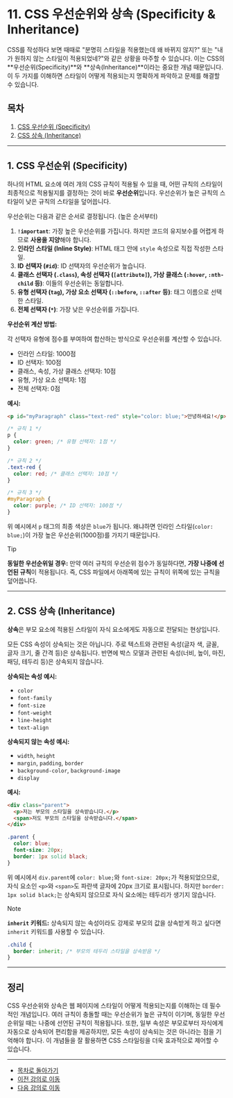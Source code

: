 # 11. CSS 우선순위와 상속 (Specificity & Inheritance)

CSS를 작성하다 보면 때때로 "분명히 스타일을 적용했는데 왜 바뀌지 않지?" 또는 "내가 원하지 않는 스타일이 적용되었네?"와 같은 상황을 마주할 수 있습니다. 이는 CSS의 **우선순위(Specificity)**와 **상속(Inheritance)**이라는 중요한 개념 때문입니다. 이 두 가지를 이해하면 스타일이 어떻게 적용되는지 명확하게 파악하고 문제를 해결할 수 있습니다.

## 목차

1. [CSS 우선순위 (Specificity)](#1-css-우선순위-specificity)
2. [CSS 상속 (Inheritance)](#2-css-상속-inheritance)

---

## 1. CSS 우선순위 (Specificity)

하나의 HTML 요소에 여러 개의 CSS 규칙이 적용될 수 있을 때, 어떤 규칙의 스타일이 최종적으로 적용될지를 결정하는 것이 바로 **우선순위**입니다. 우선순위가 높은 규칙의 스타일이 낮은 규칙의 스타일을 덮어씁니다.

우선순위는 다음과 같은 순서로 결정됩니다. (높은 순서부터)

1.  **`!important`**: 가장 높은 우선순위를 가집니다. 하지만 코드의 유지보수를 어렵게 하므로 **사용을 지양**해야 합니다.
2.  **인라인 스타일 (Inline Style)**: HTML 태그 안에 `style` 속성으로 직접 작성한 스타일.
3.  **ID 선택자 (`#id`)**: ID 선택자의 우선순위가 높습니다.
4.  **클래스 선택자 (`.class`), 속성 선택자 (`[attribute]`), 가상 클래스 (`:hover`, `:nth-child` 등)**: 이들의 우선순위는 동일합니다.
5.  **유형 선택자 (`tag`), 가상 요소 선택자 (`::before`, `::after` 등)**: 태그 이름으로 선택한 스타일.
6.  **전체 선택자 (`*`)**: 가장 낮은 우선순위를 가집니다.

**우선순위 계산 방법:**

각 선택자 유형에 점수를 부여하여 합산하는 방식으로 우선순위를 계산할 수 있습니다.

-   인라인 스타일: 1000점
-   ID 선택자: 100점
-   클래스, 속성, 가상 클래스 선택자: 10점
-   유형, 가상 요소 선택자: 1점
-   전체 선택자: 0점

**예시:**

```html
<p id="myParagraph" class="text-red" style="color: blue;">안녕하세요!</p>
```

```css
/* 규칙 1 */
p {
  color: green; /* 유형 선택자: 1점 */
}

/* 규칙 2 */
.text-red {
  color: red; /* 클래스 선택자: 10점 */
}

/* 규칙 3 */
#myParagraph {
  color: purple; /* ID 선택자: 100점 */
}
```

위 예시에서 `p` 태그의 최종 색상은 `blue`가 됩니다. 왜냐하면 인라인 스타일(`color: blue;`)이 가장 높은 우선순위(1000점)를 가지기 때문입니다.

> [!TIP]
> **동일한 우선순위일 경우:**
> 만약 여러 규칙의 우선순위 점수가 동일하다면, **가장 나중에 선언된 규칙**이 적용됩니다. 즉, CSS 파일에서 아래쪽에 있는 규칙이 위쪽에 있는 규칙을 덮어씁니다.

---

## 2. CSS 상속 (Inheritance)

**상속**은 부모 요소에 적용된 스타일이 자식 요소에게도 자동으로 전달되는 현상입니다.

모든 CSS 속성이 상속되는 것은 아닙니다. 주로 텍스트와 관련된 속성(글자 색, 글꼴, 글자 크기, 줄 간격 등)은 상속됩니다. 반면에 박스 모델과 관련된 속성(너비, 높이, 마진, 패딩, 테두리 등)은 상속되지 않습니다.

**상속되는 속성 예시:**
-   `color`
-   `font-family`
-   `font-size`
-   `font-weight`
-   `line-height`
-   `text-align`

**상속되지 않는 속성 예시:**
-   `width`, `height`
-   `margin`, `padding`, `border`
-   `background-color`, `background-image`
-   `display`

**예시:**

```html
<div class="parent">
  <p>저는 부모의 스타일을 상속받습니다.</p>
  <span>저도 부모의 스타일을 상속받습니다.</span>
</div>
```

```css
.parent {
  color: blue;
  font-size: 20px;
  border: 1px solid black;
}
```

위 예시에서 `div.parent`에 `color: blue;`와 `font-size: 20px;`가 적용되었으므로, 자식 요소인 `<p>`와 `<span>`도 파란색 글자에 20px 크기로 표시됩니다. 하지만 `border: 1px solid black;`는 상속되지 않으므로 자식 요소에는 테두리가 생기지 않습니다.

> [!NOTE]
> **`inherit` 키워드:**
> 상속되지 않는 속성이라도 강제로 부모의 값을 상속받게 하고 싶다면 `inherit` 키워드를 사용할 수 있습니다.
> 
> ```css
> .child {
>   border: inherit; /* 부모의 테두리 스타일을 상속받음 */
> }
> ```

---

## 정리

CSS 우선순위와 상속은 웹 페이지에 스타일이 어떻게 적용되는지를 이해하는 데 필수적인 개념입니다. 여러 규칙이 충돌할 때는 우선순위가 높은 규칙이 이기며, 동일한 우선순위일 때는 나중에 선언된 규칙이 적용됩니다. 또한, 일부 속성은 부모로부터 자식에게 자동으로 상속되어 편리함을 제공하지만, 모든 속성이 상속되는 것은 아니라는 점을 기억해야 합니다. 이 개념들을 잘 활용하면 CSS 스타일링을 더욱 효과적으로 제어할 수 있습니다.

---
- [목차로 돌아가기](README.md)
- [이전 강의로 이동](09-Layout-with-Flexbox.md)
- [다음 강의로 이동](12-CSS-Pseudo-Classes.md)

